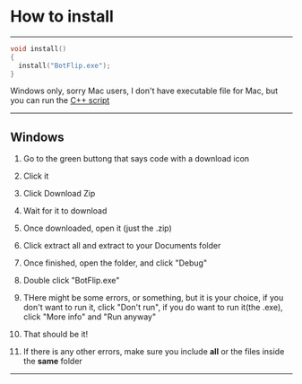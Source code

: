 # How to install

---

```cpp
void install()
{
  install("BotFlip.exe");
}
```

Windows only, sorry Mac users, I don't have executable file for Mac, but you can run the [C++ script](https://github.com/Totoro700/BotFlip/blob/main/BotFlip.cpp)

---

## Windows

1. Go to the green buttong that says code with a download icon

2. Click it

3. Click Download Zip

4. Wait for it to download

5. Once downloaded, open it (just the .zip)

6. Click extract all and extract  to your Documents folder

7. Once finished, open the folder, and click "Debug"

8. Double click "BotFlip.exe"

9. THere might be some errors, or something, but it is your choice, if you don't want to run it, click "Don't run", if you do want to run it(the .exe), click "More info" and "Run anyway"

10. That should be it!

11. If there is any other errors, make sure you include __all__ or the files inside the __same__ folder
---
